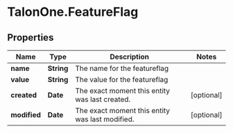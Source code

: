# TalonOne.FeatureFlag

## Properties

Name | Type | Description | Notes
------------ | ------------- | ------------- | -------------
**name** | **String** | The name for the featureflag | 
**value** | **String** | The value for the featureflag | 
**created** | **Date** | The exact moment this entity was last created. | [optional] 
**modified** | **Date** | The exact moment this entity was last modified. | [optional] 


